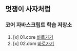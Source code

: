 ## 멋쟁이 사자처럼

### 코어 자바스크립트 학습 저장소

1. [x] 01.core [바로가기](https://github.com/bohyemian/core-js/tree/01.core)
1. [x] 02.dom [바로가기](https://github.com/bohyemian/core-js/tree/02.dom)
